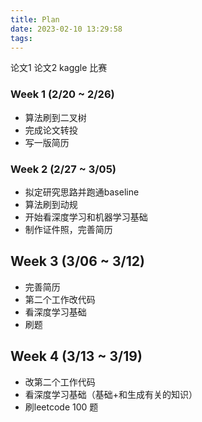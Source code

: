 ```yaml
---
title: Plan
date: 2023-02-10 13:29:58
tags:
---
```

论文1
论文2
kaggle 比赛

### Week 1 (2/20 ~ 2/26)
- 算法刷到二叉树
- 完成论文转投
- 写一版简历

### Week 2 (2/27 ~ 3/05)
- 拟定研究思路并跑通baseline
- 算法刷到动规
- 开始看深度学习和机器学习基础
- 制作证件照，完善简历

## Week 3 (3/06 ~ 3/12)
- 完善简历
- 第二个工作改代码
- 看深度学习基础
- 刷题

## Week 4 (3/13 ~ 3/19)
- 改第二个工作代码
- 看深度学习基础（基础+和生成有关的知识）
- 刷leetcode 100 题